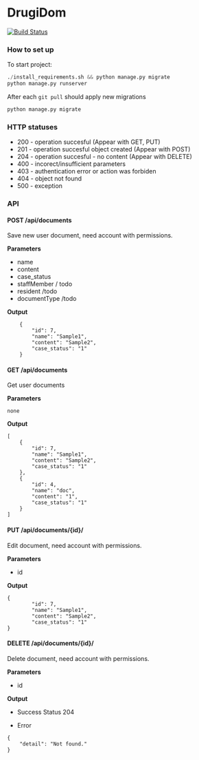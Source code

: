 # DrugiDom

[![Build Status](https://travis-ci.org/pabram/DrugiDom.svg?branch=master)](https://travis-ci.org/pabram/DrugiDom)

### How to set up

To start project:

```python
./install_requirements.sh && python manage.py migrate
python manage.py runserver
```
After each `git pull` should apply new migrations

```python
python manage.py migrate
```

### HTTP statuses

* 200 - operation succesful (Appear with GET, PUT)
* 201 - operation succesful object created (Appear with POST)
* 204 - operation succesful - no content (Appear with DELETE)
* 400 - incorect/insufficient parameters
* 403 - authentication error or action was forbiden
* 404 - object not found 
* 500 - exception

### API

#### POST /api/documents

Save new user document, need account with permissions.

**Parameters**

* name
* content
* case_status
* staffMember / todo
* resident /todo
* documentType /todo

**Output**

```
    {
        "id": 7,
        "name": "Sample1",
        "content": "Sample2",
        "case_status": "1"
    }
```

#### GET /api/documents

Get user documents

**Parameters**

    none

**Output**

```
[
    {
        "id": 7,
        "name": "Sample1",
        "content": "Sample2",
        "case_status": "1"
    },
    {
        "id": 4,
        "name": "doc",
        "content": "1",
        "case_status": "1"
    }
]
```

#### PUT /api/documents/{id}/

Edit document, need account with permissions. 

**Parameters**

* id 

**Output**

```
{
        "id": 7,
        "name": "Sample1",
        "content": "Sample2",
        "case_status": "1"
}
```

#### DELETE /api/documents/{id}/

Delete document, need account with permissions. 

**Parameters**

* id 

**Output**

* Success
Status 204

* Error

```
{
    "detail": "Not found."
}
```